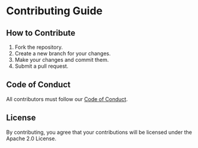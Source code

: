 # Contributing Guide

## How to Contribute
1. Fork the repository.
2. Create a new branch for your changes.
3. Make your changes and commit them.
4. Submit a pull request.

## Code of Conduct
All contributors must follow our [Code of Conduct](CODE_OF_CONDUCT.md).

## License
By contributing, you agree that your contributions will be licensed under the Apache 2.0 License.
